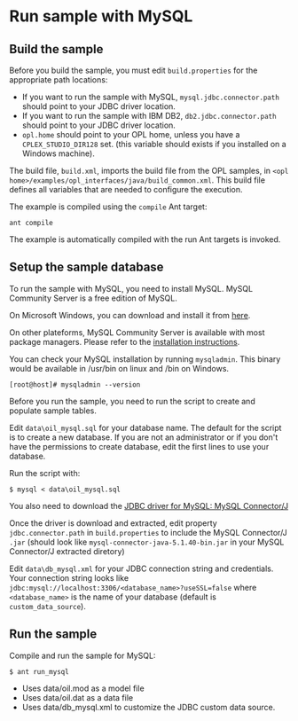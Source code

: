 # Run sample with MySQL

## Build the sample

Before you build the sample, you must edit `build.properties` for the appropriate path locations:

* If you want to run the sample with MySQL, `mysql.jdbc.connector.path` should point to your JDBC driver location.
* If you want to run the sample with IBM DB2, `db2.jdbc.connector.path` should point to your JDBC driver location.
* `opl.home` should point to your OPL home, unless you have a `CPLEX_STUDIO_DIR128` set. (this variable should exists if you installed on a Windows machine).

The build file, `build.xml`, imports the build file from the OPL samples,
in `<opl home>/examples/opl_interfaces/java/build_common.xml`.
This build file defines all variables that are needed to configure the execution.

The example is compiled using the `compile` Ant target:
```
ant compile
```
The example is automatically compiled with the run Ant targets is invoked.




## Setup the sample database
To run the sample with MySQL, you need to install MySQL. MySQL Community Server is a free edition of MySQL.

On Microsoft Windows, you can download and install it from [here](https://dev.mysql.com/downloads/mysql/).

On other plateforms, MySQL Community Server is available with most package
managers. Please refer to the [installation instructions](https://dev.mysql.com/doc/refman/5.7/en/installing.html).

You can check your MySQL installation by running <code>mysqladmin</code>.
This binary would be available in /usr/bin on linux and <msysql install dir>/bin
on Windows.
	  
```
[root@host]# mysqladmin --version
```

Before you run the sample, you need to run the script to create and populate
sample tables.

Edit `data\oil_mysql.sql` for your database name. The default for the script is
to create a new database. If you are not an administrator or if you don't
have the permissions to create database, edit the first lines to use your
database.

Run the script with:

```
$ mysql < data\oil_mysql.sql
```

You also need to download the [JDBC driver for MySQL: MySQL Connector/J](https://dev.mysql.com/downloads/connector/j/)

Once the driver is download and extracted, edit property `jdbc.connector.path` in `build.properties`
to include the MySQL Connector/J `.jar` (should look like `mysql-connector-java-5.1.40-bin.jar`
in your MySQL Connector/J extracted diretory)

Edit `data\db_mysql.xml` for your JDBC connection string and credentials.
Your connection string looks like `jdbc:mysql://localhost:3306/<database_name>?useSSL=false`
where `<database_name>` is the name of your database (default is `custom_data_source`).

## Run the sample

Compile and run the sample for MySQL:

```
$ ant run_mysql
```

* Uses data/oil.mod as a model file
* Uses data/oil.dat as a data file
* Uses data/db_mysql.xml to customize the JDBC custom data source.